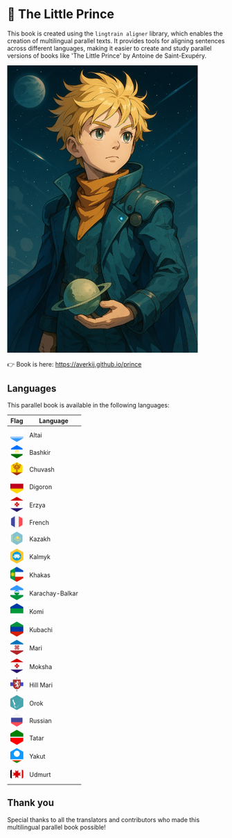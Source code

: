 # 📗 The Little Prince

This book is created using the `lingtrain aligner` library, which enables the creation of multilingual parallel texts. It provides tools for aligning sentences across different languages, making it easier to create and study parallel versions of books like 'The Little Prince' by Antoine de Saint-Exupéry.

<img src="./img/gen_image.png" width="440px">

👉 Book is here: https://averkij.github.io/prince

## Languages

This parallel book is available in the following languages:

| Flag | Language |
|---|---|
| <img src="./page/src/assets/flags/flag-alt-h.svg" width="30px"> | Altai |
| <img src="./page/src/assets/flags/flag-ba-h.svg" width="30px"> | Bashkir |
| <img src="./page/src/assets/flags/flag-cv-h.svg" width="30px"> | Chuvash |
| <img src="./page/src/assets/flags/flag-di-h.svg" width="30px"> | Digoron |
| <img src="./page/src/assets/flags/flag-myv-h.svg" width="30px"> | Erzya |
| <img src="./page/src/assets/flags/flag-fr-h.svg" width="30px"> | French |
| <img src="./page/src/assets/flags/flag-kk-h.svg" width="30px"> | Kazakh |
| <img src="./page/src/assets/flags/flag-xal-h.svg" width="30px"> | Kalmyk |
| <img src="./page/src/assets/flags/flag-kjh-h.svg" width="30px"> | Khakas |
| <img src="./page/src/assets/flags/flag-krc-h.svg" width="30px"> | Karachay-Balkar |
| <img src="./page/src/assets/flags/flag-kv-h.svg" width="30px"> | Komi |
| <img src="./page/src/assets/flags/flag-ugh-h.svg" width="30px"> | Kubachi |
| <img src="./page/src/assets/flags/flag-mrh-h.svg" width="30px"> | Mari |
| <img src="./page/src/assets/flags/flag-mdf-h.svg" width="30px"> | Moksha |
| <img src="./page/src/assets/flags/flag-mrj-h.svg" width="30px"> | Hill Mari |
| <img src="./page/src/assets/flags/flag-oaa-h.svg" width="30px"> | Orok |
| <img src="./page/src/assets/flags/flag-ru-h.svg" width="30px"> | Russian |
| <img src="./page/src/assets/flags/flag-tt-h.svg" width="30px"> | Tatar |
| <img src="./page/src/assets/flags/flag-sah-h.svg" width="30px"> | Yakut |
| <img src="./page/src/assets/flags/flag-udm-h.svg" width="30px"> | Udmurt |

## Thank you

Special thanks to all the translators and contributors who made this multilingual parallel book possible!
